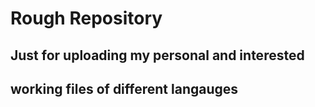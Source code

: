 # Rough Repository

## Just for uploading my personal and interested 
## working files of different langauges
